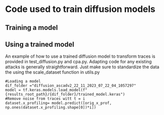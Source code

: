 # Code used to train diffusion models

## Training a model

## Using a trained model
An example of how to use a trained diffusion model to transform traces is provided in test_diffusion.py and cpa.py. Adapting code for any existing attacks is generally straightforward. Just make sure to standardize the data the using the scale_dataset function in utils.py
```
#Loading a model
dif_folder ="diffusion_ascadv2_22_11_2023_07_22_04_1057297"
model = tf.keras.models.load_model(f"{results_root_path}/{dif_folder}/trained_model.keras")
#Remove noise from traces witt t = i
dataset.x_profiling= model.predict([orig_x_prof, np.ones(dataset.x_profiling.shape[0])*i])
```